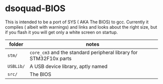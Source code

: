 
# dsoquad-BIOS

This is intended to be a port of SYS ( AKA The BIOS) to gcc.  Currently it compiles ( albeit with warnings) and links and looks about the right size, but if you flash it you will get only a white screen on startup.

folder    | notes
----------|-------------------------------------------------------------------
`stm/`    | `core_cm3` and the standard peripheral library for STM32F10x parts
`USBLib/` | A USB device library, aptly named
`src/`    | The BIOS
